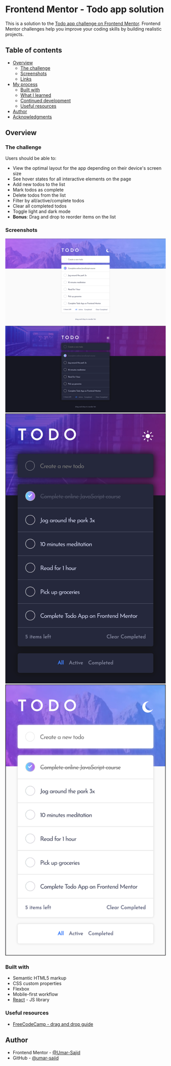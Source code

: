 # Frontend Mentor - Todo app solution

This is a solution to the [Todo app challenge on Frontend Mentor](https://www.frontendmentor.io/challenges/todo-app-Su1_KokOW). Frontend Mentor challenges help you improve your coding skills by building realistic projects. 

## Table of contents

- [Overview](#overview)
  - [The challenge](#the-challenge)
  - [Screenshots](#screenshots)
  - [Links](#links)
- [My process](#my-process)
  - [Built with](#built-with)
  - [What I learned](#what-i-learned)
  - [Continued development](#continued-development)
  - [Useful resources](#useful-resources)
- [Author](#author)
- [Acknowledgments](#acknowledgments)

## Overview

### The challenge

Users should be able to:

- View the optimal layout for the app depending on their device's screen size
- See hover states for all interactive elements on the page
- Add new todos to the list
- Mark todos as complete
- Delete todos from the list
- Filter by all/active/complete todos
- Clear all completed todos
- Toggle light and dark mode
- **Bonus**: Drag and drop to reorder items on the list

### Screenshots

![](./screenshots/screenshot-desktop-light.jpg)
![](./screenshots/screenshot-desktop-dark.jpg)
![](./screenshots/screenshot-mobile-dark.jpg)
![](./screenshots/screenshot-mobile-light.jpg)

### Built with

- Semantic HTML5 markup
- CSS custom properties
- Flexbox
- Mobile-first workflow
- [React](https://reactjs.org/) - JS library

### Useful resources

- [FreeCodeCamp - drag and drop guide](https://www.freecodecamp.org/news/how-to-add-drag-and-drop-in-react-with-react-beautiful-dnd/) 

## Author


- Frontend Mentor - [@Umar-Sajid](https://www.frontendmentor.io/profile/Umar-Sajid)
- GitHub - [@umar-sajid](https://github.com/Umar-Sajid)
